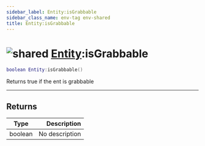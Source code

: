 ```yaml
---
sidebar_label: Entity:isGrabbable
sidebar_class_name: env-tag env-shared
title: Entity:isGrabbable
---
```


# <img src='/img/wiki/shared.png' alt='shared' classname='env-tag' /> [Entity](../entity/README.md):isGrabbable

```lua
boolean Entity:isGrabbable()
```

Returns true if the ent is grabbable<br/>

-----------------
## Returns

| Type   | Description |
| ------ | ----------: |
| boolean | No description |
